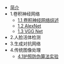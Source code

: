 * [简介](README.md)
* 1\.卷积神经网络
  * [1.1 卷积神经网络综述](/article/cnn/卷积神经网络综述.md)
  * [1.2 AlexNet](/article/cnn/alexnet.md)
  * [1.3 VGG Net](/article/cnn/vgg.md)
* 2\.人脸活体检测
* 3\.生成对抗网络
* 4\.传统图像处理
  * [4.1护照防伪算法实验](/article/图像处理/护照防伪实验.md)

